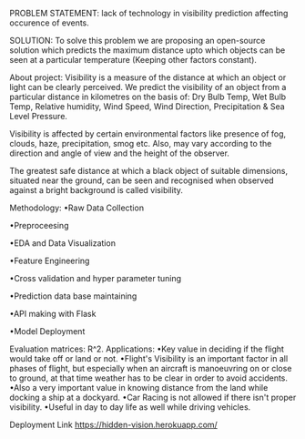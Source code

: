 PROBLEM STATEMENT:
lack of technology in visibility prediction affecting occurence of events.

SOLUTION:
To solve this problem we are proposing an open-source solution which predicts the maximum distance upto which objects can be seen at a particular temperature (Keeping other factors constant).

About project:
Visibility is a measure of the distance at which an object or light can be clearly perceived.
We predict the visibility of an object from a particular distance in kilometres on the basis of: Dry Bulb Temp, Wet Bulb Temp, Relative humidity, Wind Speed, Wind Direction, Precipitation & Sea Level Pressure.

Visibility is affected by certain environmental factors like presence of fog, clouds, haze, precipitation, smog etc. Also, may vary according to the direction and angle of view and the height of the observer.

The greatest safe distance at which a black object of suitable dimensions, situated near the ground, can be seen and recognised when observed against a bright background is called visibility.

Methodology:
•Raw Data Collection

•Preproceesing

•EDA and Data Visualization

•Feature Engineering

•Cross validation and hyper parameter tuning

•Prediction data base maintaining

•API making with Flask

•Model Deployment

Evaluation matrices: R^2.
Applications:
•Key value in deciding if the flight would take off or land or not.
•Flight's Visibility is an important factor in all phases of flight, but especially when an aircraft is manoeuvring on or close to ground, at that time weather has to be clear in order to avoid accidents.
•Also a very important value in knowing distance from the land while docking a ship at a dockyard.
•Car Racing is not allowed if there isn't proper visibility.
•Useful in day to day life as well while driving vehicles.

Deployment Link
https://hidden-vision.herokuapp.com/
